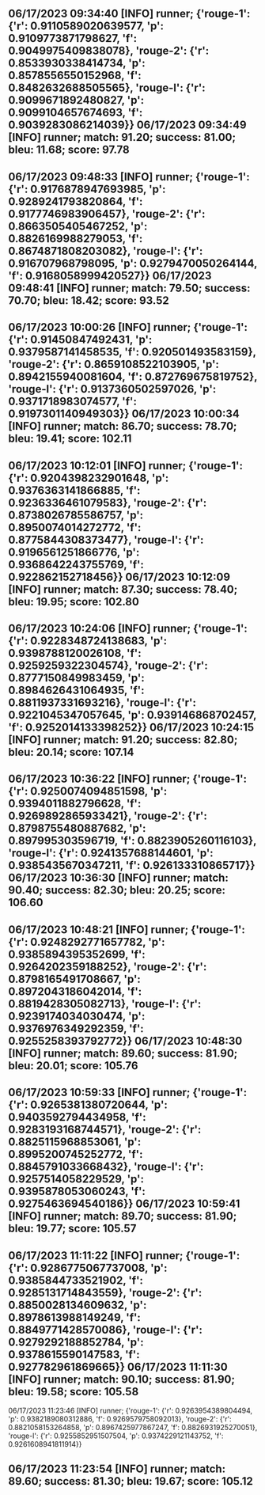 06/17/2023 09:34:40  [INFO] runner; {'rouge-1': {'r': 0.9110589020639577, 'p': 0.9109773871798627, 'f': 0.9049975409838078}, 'rouge-2': {'r': 0.8533930338414734, 'p': 0.8578556550152968, 'f': 0.8482632688505565}, 'rouge-l': {'r': 0.9099671892480827, 'p': 0.9099104657674693, 'f': 0.9039283086214039}}
06/17/2023 09:34:49  [INFO] runner; match: 91.20; success: 81.00; bleu: 11.68; score: 97.78
--
06/17/2023 09:48:33  [INFO] runner; {'rouge-1': {'r': 0.9176878947693985, 'p': 0.9289241793820864, 'f': 0.9177746983906457}, 'rouge-2': {'r': 0.8663505405467252, 'p': 0.8826169988279053, 'f': 0.8674871808203082}, 'rouge-l': {'r': 0.916707968798095, 'p': 0.9279470050264144, 'f': 0.9168058999420527}}
06/17/2023 09:48:41  [INFO] runner; match: 79.50; success: 70.70; bleu: 18.42; score: 93.52
--
06/17/2023 10:00:26  [INFO] runner; {'rouge-1': {'r': 0.91450847492431, 'p': 0.9379587141458535, 'f': 0.920501493583159}, 'rouge-2': {'r': 0.8659108522103905, 'p': 0.8942155940081604, 'f': 0.872769675819752}, 'rouge-l': {'r': 0.9137360502597026, 'p': 0.9371718983074577, 'f': 0.9197301140949303}}
06/17/2023 10:00:34  [INFO] runner; match: 86.70; success: 78.70; bleu: 19.41; score: 102.11
--
06/17/2023 10:12:01  [INFO] runner; {'rouge-1': {'r': 0.9204398232901648, 'p': 0.9376363141866885, 'f': 0.9236336461079583}, 'rouge-2': {'r': 0.8738026785586757, 'p': 0.8950074014272772, 'f': 0.8775844308373477}, 'rouge-l': {'r': 0.9196561251866776, 'p': 0.9368642243755769, 'f': 0.922862152718456}}
06/17/2023 10:12:09  [INFO] runner; match: 87.30; success: 78.40; bleu: 19.95; score: 102.80
--
06/17/2023 10:24:06  [INFO] runner; {'rouge-1': {'r': 0.9228348724138683, 'p': 0.9398788120026108, 'f': 0.9259259322304574}, 'rouge-2': {'r': 0.8777150849983459, 'p': 0.8984626431064935, 'f': 0.8811937331693216}, 'rouge-l': {'r': 0.9221045347057645, 'p': 0.939146868702457, 'f': 0.9252014133398252}}
06/17/2023 10:24:15  [INFO] runner; match: 91.20; success: 82.80; bleu: 20.14; score: 107.14
--
06/17/2023 10:36:22  [INFO] runner; {'rouge-1': {'r': 0.9250074094851598, 'p': 0.9394011882796628, 'f': 0.9269892865933421}, 'rouge-2': {'r': 0.8798755480887682, 'p': 0.897995303596719, 'f': 0.8823905260116103}, 'rouge-l': {'r': 0.9241357688144601, 'p': 0.9385435670347211, 'f': 0.926133310865717}}
06/17/2023 10:36:30  [INFO] runner; match: 90.40; success: 82.30; bleu: 20.25; score: 106.60
--
06/17/2023 10:48:21  [INFO] runner; {'rouge-1': {'r': 0.9248292771657782, 'p': 0.9385894395352699, 'f': 0.9264202359188252}, 'rouge-2': {'r': 0.8798165491708667, 'p': 0.8972043186042014, 'f': 0.8819428305082713}, 'rouge-l': {'r': 0.9239174034030474, 'p': 0.9376976349292359, 'f': 0.9255258393792772}}
06/17/2023 10:48:30  [INFO] runner; match: 89.60; success: 81.90; bleu: 20.01; score: 105.76
--
06/17/2023 10:59:33  [INFO] runner; {'rouge-1': {'r': 0.9265381380720644, 'p': 0.9403592794434958, 'f': 0.9283193168744571}, 'rouge-2': {'r': 0.8825115968853061, 'p': 0.8995200745252772, 'f': 0.8845791033668432}, 'rouge-l': {'r': 0.9257514058229529, 'p': 0.9395878053060243, 'f': 0.9275463694540186}}
06/17/2023 10:59:41  [INFO] runner; match: 89.70; success: 81.90; bleu: 19.77; score: 105.57
--
06/17/2023 11:11:22  [INFO] runner; {'rouge-1': {'r': 0.9286775067737008, 'p': 0.9385844733521902, 'f': 0.9285131714843559}, 'rouge-2': {'r': 0.8850028134609632, 'p': 0.8978613988149249, 'f': 0.8849771428570086}, 'rouge-l': {'r': 0.9279292188852784, 'p': 0.9378615590147583, 'f': 0.927782961869665}}
06/17/2023 11:11:30  [INFO] runner; match: 90.10; success: 81.90; bleu: 19.58; score: 105.58
--
06/17/2023 11:23:46  [INFO] runner; {'rouge-1': {'r': 0.9263954389804494, 'p': 0.9382189080312886, 'f': 0.9269579758092013}, 'rouge-2': {'r': 0.8821058153264858, 'p': 0.8967425977867247, 'f': 0.8826931925270051}, 'rouge-l': {'r': 0.9255852951507504, 'p': 0.9374229121143752, 'f': 0.9261608941811914}}

## 06/17/2023 11:23:54  [INFO] runner; match: 89.60; success: 81.30; bleu: 19.67; score: 105.12